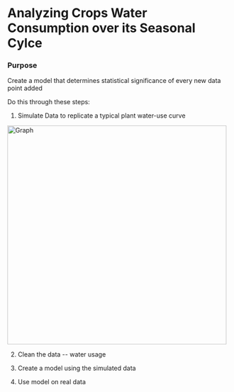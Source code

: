 # Analyzing Crops Water Consumption over its Seasonal Cylce

### Purpose
Create a model that determines statistical significance of every new data point added

Do this through these steps:

1) Simulate Data to replicate a typical plant water-use curve

<img width="494" alt="Graph" src="https://user-images.githubusercontent.com/61673602/170113996-665bbff0-41d4-4135-8115-ef5849dfb06a.png">

2) Clean the data -- water usage

3) Create a model using the simulated data

4) Use model on real data


